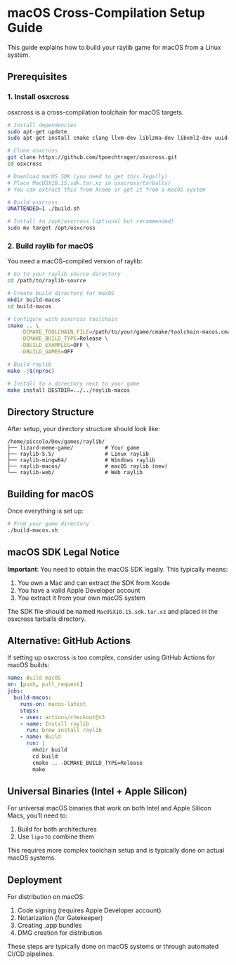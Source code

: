 # macOS Cross-Compilation Setup Guide

This guide explains how to build your raylib game for macOS from a Linux system.

## Prerequisites

### 1. Install osxcross
osxcross is a cross-compilation toolchain for macOS targets.

```bash
# Install dependencies
sudo apt-get update
sudo apt-get install cmake clang llvm-dev liblzma-dev libxml2-dev uuid-dev libssl-dev bash patch make tar xz-utils bzip2 gzip sed cpio libbz2-dev

# Clone osxcross
git clone https://github.com/tpoechtrager/osxcross.git
cd osxcross

# Download macOS SDK (you need to get this legally)
# Place MacOSX10.15.sdk.tar.xz in osxcross/tarballs/
# You can extract this from Xcode or get it from a macOS system

# Build osxcross
UNATTENDED=1 ./build.sh

# Install to /opt/osxcross (optional but recommended)
sudo mv target /opt/osxcross
```

### 2. Build raylib for macOS
You need a macOS-compiled version of raylib:

```bash
# Go to your raylib source directory
cd /path/to/raylib-source

# Create build directory for macOS
mkdir build-macos
cd build-macos

# Configure with osxcross toolchain
cmake .. \
    -DCMAKE_TOOLCHAIN_FILE=/path/to/your/game/cmake/toolchain-macos.cmake \
    -DCMAKE_BUILD_TYPE=Release \
    -DBUILD_EXAMPLES=OFF \
    -DBUILD_GAMES=OFF

# Build raylib
make -j$(nproc)

# Install to a directory next to your game
make install DESTDIR=../../raylib-macos
```

## Directory Structure
After setup, your directory structure should look like:

```
/home/piccolo/Dev/games/raylib/
├── lizard-meme-game/          # Your game
├── raylib-5.5/                # Linux raylib
├── raylib-mingw64/            # Windows raylib
├── raylib-macos/              # macOS raylib (new)
└── raylib-web/                # Web raylib
```

## Building for macOS

Once everything is set up:

```bash
# From your game directory
./build-macos.sh
```

## macOS SDK Legal Notice

**Important**: You need to obtain the macOS SDK legally. This typically means:
1. You own a Mac and can extract the SDK from Xcode
2. You have a valid Apple Developer account
3. You extract it from your own macOS system

The SDK file should be named `MacOSX10.15.sdk.tar.xz` and placed in the osxcross tarballs directory.

## Alternative: GitHub Actions

If setting up osxcross is too complex, consider using GitHub Actions for macOS builds:

```yaml
name: Build macOS
on: [push, pull_request]
jobs:
  build-macos:
    runs-on: macos-latest
    steps:
    - uses: actions/checkout@v3
    - name: Install raylib
      run: brew install raylib
    - name: Build
      run: |
        mkdir build
        cd build
        cmake .. -DCMAKE_BUILD_TYPE=Release
        make
```

## Universal Binaries (Intel + Apple Silicon)

For universal macOS binaries that work on both Intel and Apple Silicon Macs, you'll need to:

1. Build for both architectures
2. Use `lipo` to combine them

This requires more complex toolchain setup and is typically done on actual macOS systems.

## Deployment

For distribution on macOS:
1. Code signing (requires Apple Developer account)
2. Notarization (for Gatekeeper)
3. Creating .app bundles
4. DMG creation for distribution

These steps are typically done on macOS systems or through automated CI/CD pipelines.
